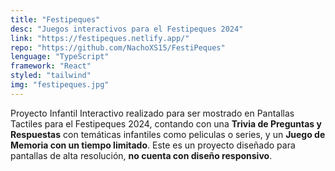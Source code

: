 ```yaml
---
title: "Festipeques"
desc: "Juegos interactivos para el Festipeques 2024"
link: "https://festipeques.netlify.app/"
repo: "https://github.com/NachoXS15/FestiPeques"
lenguage: "TypeScript"
framework: "React"
styled: "tailwind"
img: "festipeques.jpg"
---
```

Proyecto Infantil Interactivo realizado para ser mostrado en Pantallas Tactiles para el Festipeques 2024, contando con una **Trivia de Preguntas y Respuestas** con temáticas infantiles como peliculas o series, y un **Juego de Memoria con un tiempo limitado**. Este es un proyecto diseñado para pantallas de alta resolución, **no cuenta con diseño responsivo**.
